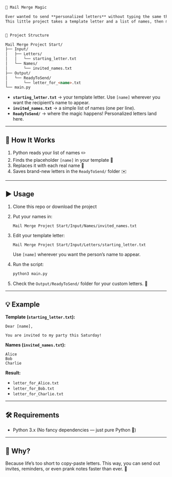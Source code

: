 

````markdown
💌 Mail Merge Magic

Ever wanted to send **personalized letters** without typing the same thing 100 times?  
This little project takes a template letter and a list of names, then magically spits out ready-to-send letters for each person. 🪄


📂 Project Structure

Mail Merge Project Start/
├── Input/
│   ├── Letters/
│   │   └── starting_letter.txt
│   └── Names/
│       └── invited_names.txt
├── Output/
│   └── ReadyToSend/
│       └── letter_for_<name>.txt
└── main.py
````

</pre>

* **`starting_letter.txt`** → your template letter. Use `[name]` wherever you want the recipient’s name to appear.
* **`invited_names.txt`** → a simple list of names (one per line).
* **`ReadyToSend/`** → where the magic happens! Personalized letters land here.

---

## 🚀 How It Works

1. Python reads your list of names ✏️
2. Finds the placeholder `[name]` in your template 📄
3. Replaces it with each real name 👤
4. Saves brand-new letters in the `ReadyToSend/` folder ✉️

---

## ▶️ Usage

1. Clone this repo or download the project
2. Put your names in:

   ```
   Mail Merge Project Start/Input/Names/invited_names.txt
   ```
3. Edit your template letter:

   ```
   Mail Merge Project Start/Input/Letters/starting_letter.txt
   ```

   Use `[name]` wherever you want the person’s name to appear.
4. Run the script:

   ```bash
   python3 main.py
   ```
5. Check the `Output/ReadyToSend/` folder for your custom letters. 🎉

---

## 💡 Example

**Template (`starting_letter.txt`):**

```
Dear [name],

You are invited to my party this Saturday!
```

**Names (`invited_names.txt`):**

```
Alice
Bob
Charlie
```

**Result:**

* `letter_for_Alice.txt`
* `letter_for_Bob.txt`
* `letter_for_Charlie.txt`

---

## 🛠️ Requirements

* Python 3.x
  (No fancy dependencies — just pure Python 🐍)

---

## 🎯 Why?

Because life’s too short to copy-paste letters.
This way, you can send out invites, reminders, or even prank notes faster than ever. 🚀
